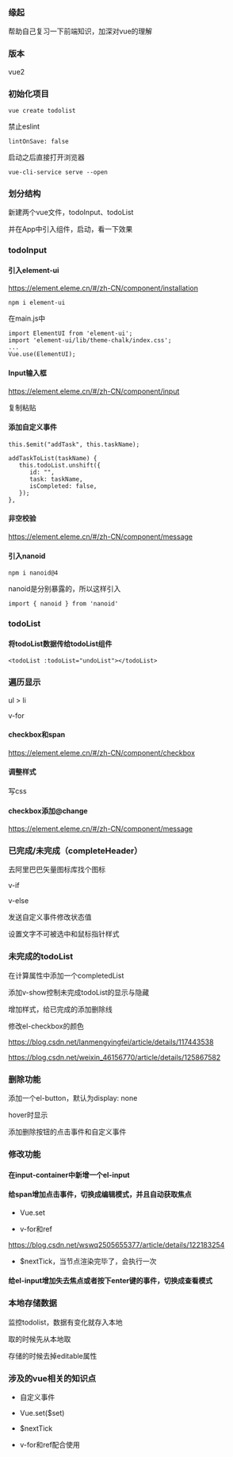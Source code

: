 ### 缘起

帮助自己复习一下前端知识，加深对vue的理解

### 版本

vue2

### 初始化项目

```
vue create todolist
```

禁止eslint

```
lintOnSave: false
```

启动之后直接打开浏览器

```
vue-cli-service serve --open
```



### 划分结构

新建两个vue文件，todoInput、todoList

并在App中引入组件，启动，看一下效果

### todoInput

#### 引入element-ui

https://element.eleme.cn/#/zh-CN/component/installation

```
npm i element-ui
```

在main.js中

```
import ElementUI from 'element-ui';
import 'element-ui/lib/theme-chalk/index.css';
...
Vue.use(ElementUI);
```

#### Input输入框

https://element.eleme.cn/#/zh-CN/component/input

复制粘贴

#### 添加自定义事件

```
this.$emit("addTask", this.taskName);
```

```
addTaskToList(taskName) {
   this.todoList.unshift({
      id: "",
      task: taskName,
      isCompleted: false,
   });
},
```

#### 非空校验

https://element.eleme.cn/#/zh-CN/component/message

#### 引入nanoid

```
npm i nanoid@4
```

nanoid是分别暴露的，所以这样引入

```
import { nanoid } from 'nanoid'
```

### todoList

#### 将todoList数据传给todoList组件

```
<todoList :todoList="undoList"></todoList>
```

### 遍历显示

ul > li

v-for

#### checkbox和span

https://element.eleme.cn/#/zh-CN/component/checkbox

#### 调整样式

写css

#### checkbox添加@change

https://element.eleme.cn/#/zh-CN/component/message

### 已完成/未完成（completeHeader）

去阿里巴巴矢量图标库找个图标

v-if

v-else

发送自定义事件修改状态值

设置文字不可被选中和鼠标指针样式

### 未完成的todoList

在计算属性中添加一个completedList

添加v-show控制未完成todoList的显示与隐藏

增加样式，给已完成的添加删除线

修改el-checkbox的颜色

https://blog.csdn.net/lanmengyingfei/article/details/117443538

https://blog.csdn.net/weixin_46156770/article/details/125867582

### 删除功能

添加一个el-button，默认为display: none

hover时显示

添加删除按钮的点击事件和自定义事件

### 修改功能

#### 在input-container中新增一个el-input

#### 给span增加点击事件，切换成编辑模式，并且自动获取焦点

- Vue.set

- v-for和ref

https://blog.csdn.net/wswq2505655377/article/details/122183254

- $nextTick，当节点渲染完毕了，会执行一次

#### 给el-input增加失去焦点或者按下enter键的事件，切换成查看模式

### 本地存储数据

监控todolist，数据有变化就存入本地

取的时候先从本地取

存储的时候去掉editable属性

### 涉及的vue相关的知识点

- 自定义事件

- Vue.set($set)
- $nextTick
- v-for和ref配合使用

